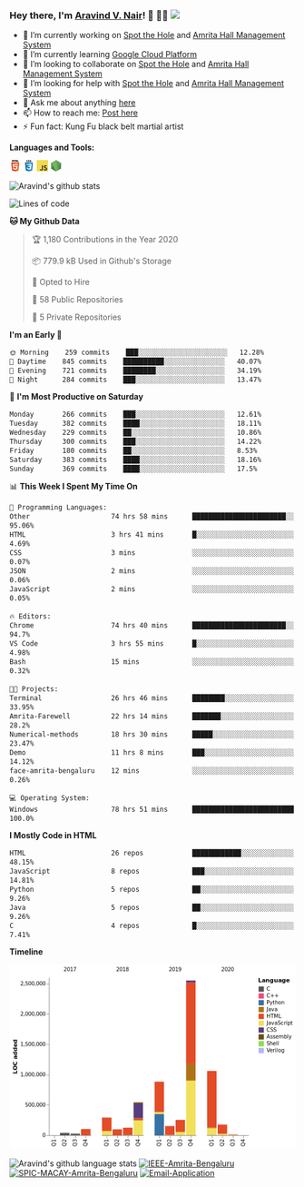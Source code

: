 ### Hey there, I'm [Aravind V. Nair](https://AravindVNair99.github.io)! 👋 👨‍💻 ![](https://komarev.com/ghpvc/?username=AravindVNair99&label=Profile+Views)

- 🔭 I’m currently working on [Spot the Hole](https://github.com/AravindVNair99/Spot-the-Hole) and [Amrita Hall Management System](https://github.com/AravindVNair99/Hall-Management-System)
- 🌱 I’m currently learning [Google Cloud Platform](https://cloud.google.com)
- 👯 I’m looking to collaborate on [Spot the Hole](https://github.com/AravindVNair99/Spot-the-Hole) and [Amrita Hall Management System](https://github.com/AravindVNair99/Hall-Management-System)
- 🤔 I’m looking for help with [Spot the Hole](https://github.com/AravindVNair99/Spot-the-Hole) and [Amrita Hall Management System](https://github.com/AravindVNair99/Hall-Management-System)
- 💬 Ask me about anything [here](https://github.com/AravindVNair99/AravindVNair99/issues)
- 📫 How to reach me: [Post here](https://github.com/AravindVNair99/AravindVNair99/issues)
- ⚡ Fun fact: Kung Fu black belt martial artist

**Languages and Tools:**

<code><img height="20px" src="https://raw.githubusercontent.com/github/explore/80688e429a7d4ef2fca1e82350fe8e3517d3494d/topics/html/html.png"></code>
<code><img height="20px" src="https://raw.githubusercontent.com/github/explore/80688e429a7d4ef2fca1e82350fe8e3517d3494d/topics/css/css.png"></code>
<code><img height="20px" src="https://raw.githubusercontent.com/github/explore/80688e429a7d4ef2fca1e82350fe8e3517d3494d/topics/javascript/javascript.png"></code>
<code><img height="20px" src="https://raw.githubusercontent.com/github/explore/80688e429a7d4ef2fca1e82350fe8e3517d3494d/topics/nodejs/nodejs.png"></code>

![Aravind's github stats](https://github-readme-stats.vercel.app/api?username=AravindVNair99&show_icons=true&include_all_commits=true&count_private=true)

<!--START_SECTION:waka-->
![Lines of code](https://img.shields.io/badge/From%20Hello%20World%20I%27ve%20Written-120.9%20million%20lines%20of%20code-blue)

**🐱 My Github Data** 

> 🏆 1,180 Contributions in the Year 2020
 > 
> 📦 779.9 kB Used in Github's Storage 
 > 
> 💼 Opted to Hire
 > 
> 📜 58 Public Repositories
 > 
> 🔑 5 Private Repositories 

**I'm an Early 🐤** 

```text
🌞 Morning    259 commits    ███░░░░░░░░░░░░░░░░░░░░░░   12.28% 
🌆 Daytime    845 commits    ██████████░░░░░░░░░░░░░░░   40.07% 
🌃 Evening    721 commits    ████████░░░░░░░░░░░░░░░░░   34.19% 
🌙 Night      284 commits    ███░░░░░░░░░░░░░░░░░░░░░░   13.47%

```
📅 **I'm Most Productive on Saturday** 

```text
Monday       266 commits    ███░░░░░░░░░░░░░░░░░░░░░░   12.61% 
Tuesday      382 commits    ████░░░░░░░░░░░░░░░░░░░░░   18.11% 
Wednesday    229 commits    ██░░░░░░░░░░░░░░░░░░░░░░░   10.86% 
Thursday     300 commits    ███░░░░░░░░░░░░░░░░░░░░░░   14.22% 
Friday       180 commits    ██░░░░░░░░░░░░░░░░░░░░░░░   8.53% 
Saturday     383 commits    ████░░░░░░░░░░░░░░░░░░░░░   18.16% 
Sunday       369 commits    ████░░░░░░░░░░░░░░░░░░░░░   17.5%

```


📊 **This Week I Spent My Time On** 

```text
💬 Programming Languages: 
Other                    74 hrs 58 mins      ███████████████████████░░   95.06% 
HTML                     3 hrs 41 mins       █░░░░░░░░░░░░░░░░░░░░░░░░   4.69% 
CSS                      3 mins              ░░░░░░░░░░░░░░░░░░░░░░░░░   0.07% 
JSON                     2 mins              ░░░░░░░░░░░░░░░░░░░░░░░░░   0.06% 
JavaScript               2 mins              ░░░░░░░░░░░░░░░░░░░░░░░░░   0.05%

🔥 Editors: 
Chrome                   74 hrs 40 mins      ███████████████████████░░   94.7% 
VS Code                  3 hrs 55 mins       █░░░░░░░░░░░░░░░░░░░░░░░░   4.98% 
Bash                     15 mins             ░░░░░░░░░░░░░░░░░░░░░░░░░   0.32%

🐱‍💻 Projects: 
Terminal                 26 hrs 46 mins      ████████░░░░░░░░░░░░░░░░░   33.95% 
Amrita-Farewell          22 hrs 14 mins      ███████░░░░░░░░░░░░░░░░░░   28.2% 
Numerical-methods        18 hrs 30 mins      █████░░░░░░░░░░░░░░░░░░░░   23.47% 
Demo                     11 hrs 8 mins       ███░░░░░░░░░░░░░░░░░░░░░░   14.12% 
face-amrita-bengaluru    12 mins             ░░░░░░░░░░░░░░░░░░░░░░░░░   0.26%

💻 Operating System: 
Windows                  78 hrs 51 mins      █████████████████████████   100.0%

```

**I Mostly Code in HTML** 

```text
HTML                     26 repos            ████████████░░░░░░░░░░░░░   48.15% 
JavaScript               8 repos             ███░░░░░░░░░░░░░░░░░░░░░░   14.81% 
Python                   5 repos             ██░░░░░░░░░░░░░░░░░░░░░░░   9.26% 
Java                     5 repos             ██░░░░░░░░░░░░░░░░░░░░░░░   9.26% 
C                        4 repos             █░░░░░░░░░░░░░░░░░░░░░░░░   7.41%

```


**Timeline**

![Chart not found](https://github.com/aravindvnair99/aravindvnair99/blob/master/charts/bar_graph.png) 


<!--END_SECTION:waka-->
![Aravind's github language stats](https://github-readme-stats.vercel.app/api/top-langs/?username=AravindVNair99&layout=compact)
[![IEEE-Amrita-Bengaluru](https://github-readme-stats.vercel.app/api/pin/?username=AravindVNair99&repo=IEEE-Amrita-Bengaluru)](https://github.com/AravindVNair99/IEEE-Amrita-Bengaluru)
[![SPIC-MACAY-Amrita-Bengaluru](https://github-readme-stats.vercel.app/api/pin/?username=AravindVNair99&repo=SPIC-MACAY-Amrita-Bengaluru)](https://github.com/AravindVNair99/SPIC-MACAY-Amrita-Bengaluru)
[![Email-Application](https://github-readme-stats.vercel.app/api/pin/?username=AravindVNair99&repo=Email-Application)](https://github.com/AravindVNair99/Email-Application)

<!--
<p align="center">
<a href="https://buymeacoffee.com/AravindVNair99" target="_blank"><img src="https://cdn.buymeacoffee.com/buttons/arial-blue.png" alt="Buy Aravind A Coffee" height="40" width="170" ></a>
</p>
-->
